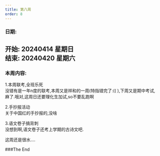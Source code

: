 ```yaml
---
title: 第八周
order: 8
---
```


### 日期:  
**开始: 20240414 星期日**  
**结束: 20240420 星期六**  
---

### 本周内容:  

1.本周联考,全班乐死  
没错有是一年n度的联考,本周又是祥和的一周(特指错完了:(( ),下周又是期中考试,麻了.哦对,这周日还要理化生加试,so不要乱跑啊  

2.手抄报活动  
关于中国红的手抄报的,没啥  

3.语文卷子搞背刺  
没想到啊,语文卷子还考上学期的古诗文吧.  

这周还是很水....  

###The End  